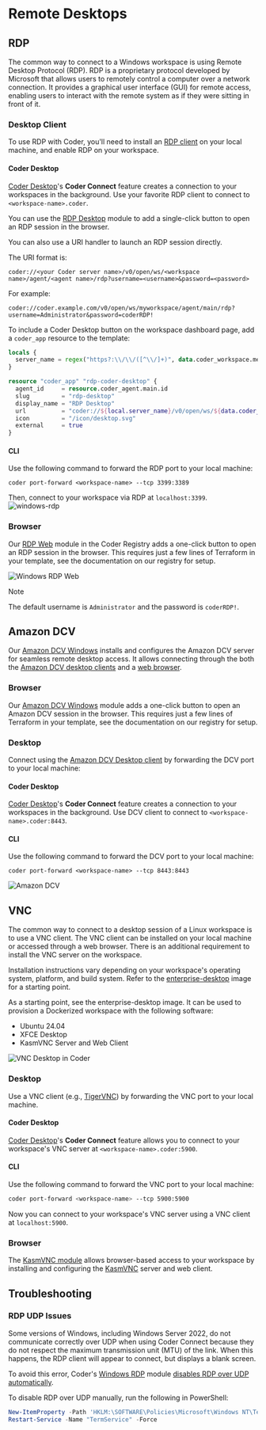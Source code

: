 # Remote Desktops

## RDP

The common way to connect to a Windows workspace is using Remote Desktop Protocol (RDP). RDP is a proprietary protocol developed by Microsoft that allows users to remotely control a computer over a network connection. It provides a graphical user interface (GUI) for remote access, enabling users to interact with the remote system as if they were sitting in front of it.

<div class="tabs">

### Desktop Client

To use RDP with Coder, you'll need to install an
[RDP client](https://docs.microsoft.com/en-us/windows-server/remote/remote-desktop-services/clients/remote-desktop-clients)
on your local machine, and enable RDP on your workspace.

<div class="tabs">

#### Coder Desktop

[Coder Desktop](../desktop/index.md)'s **Coder Connect** feature creates a connection to your workspaces in the background. Use your favorite RDP client to connect to `<workspace-name>.coder`.

You can use the [RDP Desktop](https://registry.coder.com/modules/coder/local-windows-rdp) module to add a single-click button to open an RDP session in the browser.

You can also use a URI handler to launch an RDP session directly.

The URI format is:

```text
coder://<your Coder server name>/v0/open/ws/<workspace name>/agent/<agent name>/rdp?username=<username>&password=<password>
```

For example:

```text
coder://coder.example.com/v0/open/ws/myworkspace/agent/main/rdp?username=Administrator&password=coderRDP!
```

To include a Coder Desktop button on the workspace dashboard page, add a `coder_app` resource to the template:

```tf
locals {
  server_name = regex("https?:\\/\\/([^\\/]+)", data.coder_workspace.me.access_url)[0]
}

resource "coder_app" "rdp-coder-desktop" {
  agent_id     = resource.coder_agent.main.id
  slug         = "rdp-desktop"
  display_name = "RDP Desktop"
  url          = "coder://${local.server_name}/v0/open/ws/${data.coder_workspace.me.name}/agent/main/rdp?username=Administrator&password=coderRDP!"
  icon         = "/icon/desktop.svg"
  external     = true
}
```

#### CLI

Use the following command to forward the RDP port to your local machine:

```console
coder port-forward <workspace-name> --tcp 3399:3389
```

Then, connect to your workspace via RDP at `localhost:3399`.
![windows-rdp](../../images/ides/windows_rdp_client.png)

</div>

### Browser

Our [RDP Web](https://registry.coder.com/modules/windows-rdp) module in the Coder Registry adds a one-click button to open an RDP session in the browser. This requires just a few lines of Terraform in your template, see the documentation on our registry for setup.

![Windows RDP Web](../../images/user-guides/web-rdp-demo.png)

</div>

> [!NOTE]
> The default username is `Administrator` and the password is `coderRDP!`.

## Amazon DCV

Our [Amazon DCV Windows](https://registry.coder.com/modules/amazon-dcv-windows) installs and configures the Amazon DCV server for seamless remote desktop access. It allows connecting through the both the [Amazon DCV desktop clients](https://docs.aws.amazon.com/dcv/latest/userguide/using-connecting.html) and a [web browser](https://docs.aws.amazon.com/dcv/latest/userguide/using-connecting-browser-connect.html).

<div class="tabs">

### Browser

Our [Amazon DCV Windows](https://registry.coder.com/modules/amazon-dcv-windows) module adds a one-click button to open an Amazon DCV session in the browser. This requires just a few lines of Terraform in your template, see the documentation on our registry for setup.

### Desktop

Connect using the [Amazon DCV Desktop client](https://docs.aws.amazon.com/dcv/latest/userguide/using-connecting.html) by forwarding the DCV port to your local machine:

<div class="tabs">

#### Coder Desktop

[Coder Desktop](../desktop/index.md)'s **Coder Connect** feature creates a connection to your workspaces in the background. Use DCV client to connect to `<workspace-name>.coder:8443`.

#### CLI

Use the following command to forward the DCV port to your local machine:

```console
coder port-forward <workspace-name> --tcp 8443:8443
```

</div>

</div>

![Amazon DCV](../../images/user-guides/amazon-dcv-windows-demo.png)

## VNC

The common way to connect to a desktop session of a Linux workspace is to use a VNC client. The VNC client can be installed on your local machine or accessed through a web browser. There is an additional requirement to install the VNC server on the workspace.

Installation instructions vary depending on your workspace's operating system, platform, and build system. Refer to the [enterprise-desktop](https://github.com/coder/images/tree/main/images/desktop) image for a starting point.

As a starting point, see the enterprise-desktop image. It can be used to provision a Dockerized workspace with the following software:

- Ubuntu 24.04
- XFCE Desktop
- KasmVNC Server and Web Client

![VNC Desktop in Coder](../../images/vnc-desktop.png)

<div class="tabs">

### Desktop

Use a VNC client (e.g., [TigerVNC](https://tigervnc.org/)) by forwarding the VNC port to your local machine.

<div class="tab">

#### Coder Desktop

[Coder Desktop](../desktop/index.md)'s **Coder Connect** feature allows you to connect to your workspace's VNC server at `<workspace-name>.coder:5900`.

#### CLI

Use the following command to forward the VNC port to your local machine:

```bash
coder port-forward <workspace-name> --tcp 5900:5900
```

Now you can connect to your workspace's VNC server using a VNC client at `localhost:5900`.

</div>

### Browser

The [KasmVNC module](https://registry.coder.com/modules/coder/kasmvnc) allows browser-based access to your workspace by installing and configuring the [KasmVNC](https://github.com/kasmtech/KasmVNC) server and web client.

</div>

## Troubleshooting

### RDP UDP Issues

Some versions of Windows, including Windows Server 2022, do not communicate correctly over UDP when using Coder Connect because they do not respect the maximum transmission unit (MTU) of the link. When this happens, the RDP client will appear to connect, but displays a blank screen.

To avoid this error, Coder's [Windows RDP](https://registry.coder.com/modules/windows-rdp) module [disables RDP over UDP automatically](https://github.com/coder/registry/blob/b58bfebcf3bcdcde4f06a183f92eb3e01842d270/registry/coder/modules/windows-rdp/powershell-installation-script.tftpl#L22).

To disable RDP over UDP manually, run the following in PowerShell:

```powershell
New-ItemProperty -Path 'HKLM:\SOFTWARE\Policies\Microsoft\Windows NT\Terminal Services' -Name "SelectTransport" -Value 1 -PropertyType DWORD -Force
Restart-Service -Name "TermService" -Force
```
